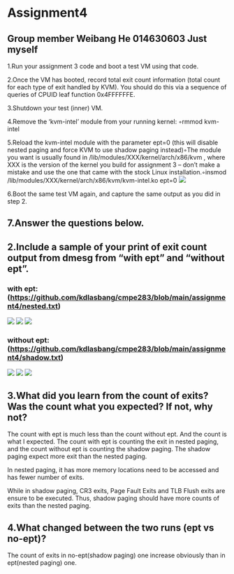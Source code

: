 # Assignment4
## Group member Weibang He 014630603 Just myself

1.Run your assignment 3 code and boot a test VM using that code. 

2.Once the VM has booted, record total exit count information (total count for each type of exit handled by KVM). You should do this via a sequence of queries of CPUID leaf function 0x4FFFFFFE.

3.Shutdown your test (inner) VM. 

4.Remove the ‘kvm-intel’ module from your running kernel: ◦rmmod kvm-intel 

5.Reload the kvm-intel module with the parameter ept=0 (this will disable nested paging and force KVM to use shadow paging instead)◦The module you want is usually found in /lib/modules/XXX/kernel/arch/x86/kvm  , where XXX is the version of the kernel you build for assignment 3 – don’t make a mistake and use the one that came with the stock Linux installation.◦insmod  /lib/modules/XXX/kernel/arch/x86/kvm/kvm-intel.ko ept=0
![](https://github.com/kdlasbang/cmpe283/blob/main/assignment4/IMG_6147.jpg)

6.Boot the same test VM again, and capture the same output as you did in step 2. 

## 7.Answer the questions below. 

 ## 2.Include a sample of your print of exit count output from dmesg from “with ept” and “without ept”. 
 ### with ept: (https://github.com/kdlasbang/cmpe283/blob/main/assignment4/nested.txt)
 
 ![](https://github.com/kdlasbang/cmpe283/blob/main/assignment4/IMG_6154.jpg)
 ![](https://github.com/kdlasbang/cmpe283/blob/main/assignment4/IMG_6155.jpg)
 ![](https://github.com/kdlasbang/cmpe283/blob/main/assignment4/IMG_6156.jpg)

 
 ### without ept:(https://github.com/kdlasbang/cmpe283/blob/main/assignment4/shadow.txt)
  ![](https://github.com/kdlasbang/cmpe283/blob/main/assignment4/IMG_6158.jpg)
  ![](https://github.com/kdlasbang/cmpe283/blob/main/assignment4/IMG_6159.jpg)
  ![](https://github.com/kdlasbang/cmpe283/blob/main/assignment4/IMG_6160.jpg)
 
 
 ## 3.What did you learn from the count of exits? Was the count what you expected? If not, why not? 

The count with ept is much less than the count without ept. And the count is what I expected. The count with ept is counting the exit in nested paging, and the count without ept is counting the shadow paging. The shadow paging expect more exit than the nested paging.  
 
In nested paging, it has more memory locations need to be accessed and has fewer number of exits. 

While in shadow paging, CR3 exits, Page Fault Exits and TLB Flush exits are ensure to be executed. Thus, shadow paging should have more counts of exits than the nested paging. 

 
 ## 4.What changed between the two runs (ept vs no-ept)?
 
The count of exits in no-ept(shadow paging) one increase obviously than in ept(nested paging) one. 
 
 

